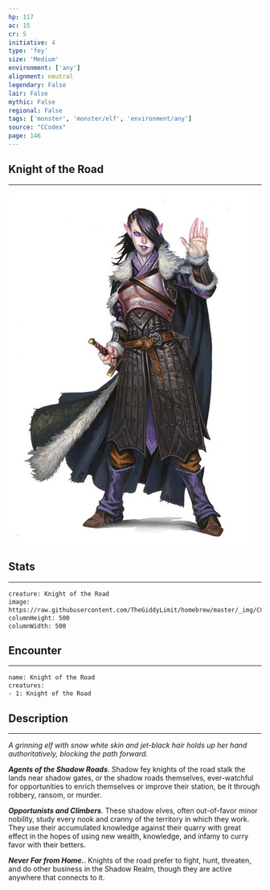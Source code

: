 ```yaml
---
hp: 117
ac: 15
cr: 5
initiative: 4
type: 'fey'    
size: 'Medium'
environment: ['any']
alignment: neutral
legendary: False
lair: False
mythic: False
regional: False
tags: ['monster', 'monster/elf', 'environment/any']
source: "CCodex"
page: 146
---
```


## Knight of the Road
---

![|600](https://raw.githubusercontent.com/TheGiddyLimit/homebrew/master/_img/CCodex/knightoftheroad.jpg)

## Stats
---

```statblock
creature: Knight of the Road
image: https://raw.githubusercontent.com/TheGiddyLimit/homebrew/master/_img/CCodex/knightoftheroad_token.png
columnHeight: 500
columnWidth: 500
```

## Encounter
---

```encounter-table
name: Knight of the Road
creatures:
- 1: Knight of the Road
```

## Description
---
_A grinning elf with snow white skin and jet-black hair holds up her hand authoritatively, blocking the path forward._

**_Agents of the Shadow Roads_**. Shadow fey knights of the road stalk the lands near shadow gates, or the shadow roads themselves, ever-watchful for opportunities to enrich themselves or improve their station, be it through robbery, ransom, or murder.


**_Opportunists and Climbers_**. These shadow elves, often out-of-favor minor nobility, study every nook and cranny of the territory in which they work. They use their accumulated knowledge against their quarry with great effect in the hopes of using new wealth, knowledge, and infamy to curry favor with their betters.


**_Never Far from Home._**. Knights of the road prefer to fight, hunt, threaten, and do other business in the Shadow Realm, though they are active anywhere that connects to it.






